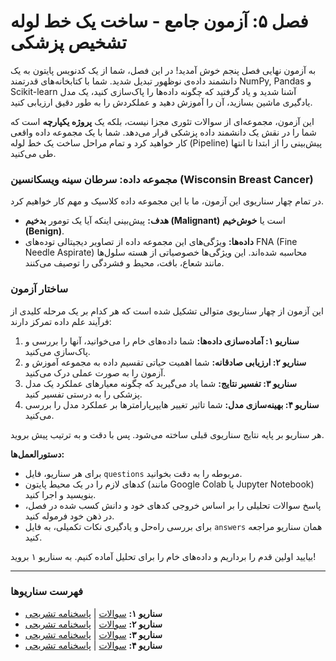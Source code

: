 # فصل ۵: آزمون جامع - ساخت یک خط لوله تشخیص پزشکی

به آزمون نهایی فصل پنجم خوش آمدید! در این فصل، شما از یک کدنویس پایتون به یک دانشمند داده‌ی نوظهور تبدیل شدید. شما با کتابخانه‌های قدرتمند NumPy, Pandas و Scikit-learn آشنا شدید و یاد گرفتید که چگونه داده‌ها را پاک‌سازی کنید، یک مدل یادگیری ماشین بسازید، آن را آموزش دهید و عملکردش را به طور دقیق ارزیابی کنید.

این آزمون، مجموعه‌ای از سوالات تئوری مجزا نیست، بلکه یک **پروژه یکپارچه** است که شما را در نقش یک دانشمند داده پزشکی قرار می‌دهد. شما با یک مجموعه داده واقعی کار خواهید کرد و تمام مراحل ساخت یک خط لوله (Pipeline) پیش‌بینی را از ابتدا تا انتها طی می‌کنید.

### مجموعه داده: سرطان سینه ویسکانسین (Wisconsin Breast Cancer)

در تمام چهار سناریوی این آزمون، ما با این مجموعه داده کلاسیک و مهم کار خواهیم کرد.

- **هدف:** پیش‌بینی اینکه آیا یک تومور **بدخیم (Malignant)** است یا **خوش‌خیم (Benign)**.
- **داده‌ها:** ویژگی‌های این مجموعه داده از تصاویر دیجیتالی توده‌های FNA (Fine Needle Aspirate) محاسبه شده‌اند. این ویژگی‌ها خصوصیاتی از هسته سلول‌ها مانند شعاع، بافت، محیط و فشردگی را توصیف می‌کنند.

### ساختار آزمون

این آزمون از چهار سناریوی متوالی تشکیل شده است که هر کدام بر یک مرحله کلیدی از فرآیند علم داده تمرکز دارند:

1.  **سناریو ۱: آماده‌سازی داده‌ها:** شما داده‌های خام را می‌خوانید، آنها را بررسی و پاک‌سازی می‌کنید.
2.  **سناریو ۲: ارزیابی صادقانه:** شما اهمیت حیاتی تقسیم داده به مجموعه آموزش و آزمون را به صورت عملی درک می‌کنید.
3.  **سناریو ۳: تفسیر نتایج:** شما یاد می‌گیرید که چگونه معیارهای عملکرد یک مدل پزشکی را به درستی تفسیر کنید.
4.  **سناریو ۴: بهینه‌سازی مدل:** شما تاثیر تغییر هایپرپارامترها بر عملکرد مدل را بررسی می‌کنید.

هر سناریو بر پایه نتایج سناریوی قبلی ساخته می‌شود. پس با دقت و به ترتیب پیش بروید.

**دستورالعمل‌ها:**

- برای هر سناریو، فایل `questions` مربوطه را به دقت بخوانید.
- کدهای لازم را در یک محیط پایتون (مانند Google Colab یا Jupyter Notebook) بنویسید و اجرا کنید.
- پاسخ سوالات تحلیلی را بر اساس خروجی کدهای خود و دانش کسب شده در فصل، در ذهن خود فرموله کنید.
- برای بررسی راه‌حل و یادگیری نکات تکمیلی، به فایل `answers` همان سناریو مراجعه کنید.

بیایید اولین قدم را برداریم و داده‌های خام را برای تحلیل آماده کنیم. به سناریو ۱ بروید!

---

### فهرست سناریوها

- **سناریو ۱:** [سوالات](./scenario-01-questions.md) | [پاسخنامه تشریحی](./scenario-01-answers.md)
- **سناریو ۲:** [سوالات](./scenario-02-questions.md) | [پاسخنامه تشریحی](./scenario-02-answers.md)
- **سناریو ۳:** [سوالات](./scenario-03-questions.md) | [پاسخنامه تشریحی](./scenario-03-answers.md)
- **سناریو ۴:** [سوالات](./scenario-04-questions.md) | [پاسخنامه تشریحی](./scenario-04-answers.md)
